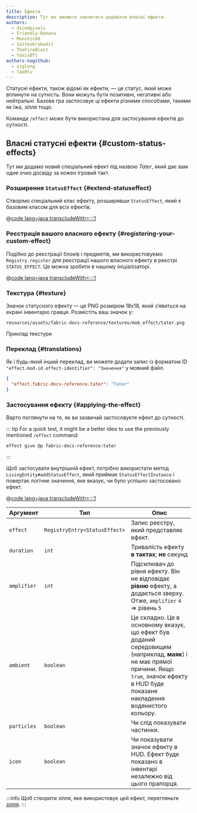 ```yaml
---
title: Ефекти
description: Тут ви зможете навчитися додавати власні ефекти.
authors:
  - dicedpixels
  - Friendly-Banana
  - Manchick0
  - SattesKrokodil
  - TheFireBlast
  - YanisBft
authors-nogithub:
  - siglong
  - tao0lu
---
```


Статусні ефекти, також відомі як ефекти, — це статус, який може вплинути на сутність. Вони можуть бути позитивні, негативні або нейтральні. Базова гра
застосовує ці ефекти різними способами, такими як їжа, зілля тощо.

Команда `/effect` може бути використана для застосування ефектів до сутності.

## Власні статусні ефекти {#custom-status-effects}

Тут ми додамо новий спеціальний ефект під назвою _Tater_, який дає вам одне очко досвіду за кожен ігровий такт.

### Розширення `StatusEffect` {#extend-statuseffect}

Створімо спеціальний клас ефекту, розширивши `StatusEffect`, який є базовим класом для всіх ефектів.

@[code lang=java transcludeWith=:::1](@/reference/latest/src/main/java/com/example/docs/effect/TaterEffect.java)

### Реєстрація вашого власного ефекту {#registering-your-custom-effect}

Подібно до реєстрації блоків і предметів, ми використовуємо `Registry.register` для реєстрації нашого власного ефекту в
реєстрі `STATUS_EFFECT`. Це можна зробити в нашому ініціалізаторі.

@[code lang=java transcludeWith=:::1](@/reference/latest/src/main/java/com/example/docs/effect/ExampleModEffects.java)

### Текстура {#texture}

Значок статусного ефекту — це PNG розміром 18x18, який з’явиться на екрані інвентарю гравця. Розмістіть ваш значок у:

```:no-line-numbers
resources/assets/fabric-docs-reference/textures/mob_effect/tater.png
```

<DownloadEntry visualURL="/assets/develop/tater-effect.png" downloadURL="/assets/develop/tater-effect-icon.png">Приклад текстури</DownloadEntry>

### Переклад {#translations}

Як і будь-який інший переклад, ви можете додати запис із форматом ID `"effect.mod-id.effect-identifier": "Значення"`
у мовний файл.

```json
{
  "effect.fabric-docs-reference.tater": "Tater"
}
```

### Застосування ефекту {#applying-the-effect}

Варто поглянути на те, як ви зазвичай застосовуєте ефект до сутності.

::: tip
For a quick test, it might be a better idea to use the previously mentioned `/effect` command:

```mcfunction
effect give @p fabric-docs-reference:tater
```

:::

Щоб застосувати внутрішній ефект, потрібно використати метод `LivingEntity#addStatusEffect`, який приймає
`StatusEffectInstance` і повертає логічне значення, яке вказує, чи було успішно застосовано ефект.

@[code lang=java transcludeWith=:::1](@/reference/latest/src/main/java/com/example/docs/ReferenceMethods.java)

| Аргумент    | Тип                           | Опис                                                                                                                                                                                                                                                                 |
| ----------- | ----------------------------- | -------------------------------------------------------------------------------------------------------------------------------------------------------------------------------------------------------------------------------------------------------------------- |
| `effect`    | `RegistryEntry<StatusEffect>` | Запис реєстру, який представляє ефект.                                                                                                                                                                                                               |
| `duration`  | `int`                         | Тривалість ефекту **в тактах**; **не** секунд                                                                                                                                                                                                                        |
| `amplifier` | `int`                         | Підсилювач до рівня ефекту. Він не відповідає **рівню** ефекту, а додається зверху. Отже, `amplifier` `4` => рівень `5`                                                                                                              |
| `ambient`   | `boolean`                     | Це складно. Це в основному вказує, що ефект був доданий середовищем (наприклад, **маяк**) і не має прямої причини. Якщо `true`, значок ефекту в HUD буде показане накладення водянистого кольору. |
| `particles` | `boolean`                     | Чи слід показувати частинки.                                                                                                                                                                                                                         |
| `icon`      | `boolean`                     | Чи показувати значок ефекту в HUD. Ефект буде показано в інвентарі незалежно від цього прапорця.                                                                                                                                     |

:::info
Щоб створити зілля, яке використовує цей ефект, перегляньте [зілля](../items/potions).
:::
